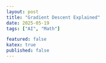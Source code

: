 ```yaml
---
layout: post
title: "Gradient Descent Explained"
date: 2025-05-19
tags: ["AI", "Math"]

featured: false
katex: true
published: false
---
```


<!--
Convexity
- Quadratic Upper Bound

Gradient Descent
- Rate
- Can also adapt to Kernel Method

Stochastic Gradient Descent

Sub-Gradient
- Why
- Rate

Projected Gradient Descent
- Motivation
    - Ivanov
    - Regularization

Online Gradient Descent
- Online Settings
- Linear Separation
- Rate
-->